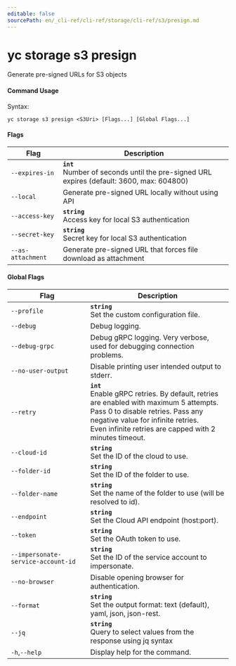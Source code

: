 ```yaml
---
editable: false
sourcePath: en/_cli-ref/cli-ref/storage/cli-ref/s3/presign.md
---
```


# yc storage s3 presign

Generate pre-signed URLs for S3 objects

#### Command Usage

Syntax: 

`yc storage s3 presign <S3Uri> [Flags...] [Global Flags...]`

#### Flags

| Flag | Description |
|----|----|
|`--expires-in`|<b>`int`</b><br/>Number of seconds until the pre-signed URL expires (default: 3600, max: 604800)|
|`--local`|Generate pre-signed URL locally without using API|
|`--access-key`|<b>`string`</b><br/>Access key for local S3 authentication|
|`--secret-key`|<b>`string`</b><br/>Secret key for local S3 authentication|
|`--as-attachment`|Generate pre-signed URL that forces file download as attachment|

#### Global Flags

| Flag | Description |
|----|----|
|`--profile`|<b>`string`</b><br/>Set the custom configuration file.|
|`--debug`|Debug logging.|
|`--debug-grpc`|Debug gRPC logging. Very verbose, used for debugging connection problems.|
|`--no-user-output`|Disable printing user intended output to stderr.|
|`--retry`|<b>`int`</b><br/>Enable gRPC retries. By default, retries are enabled with maximum 5 attempts.<br/>Pass 0 to disable retries. Pass any negative value for infinite retries.<br/>Even infinite retries are capped with 2 minutes timeout.|
|`--cloud-id`|<b>`string`</b><br/>Set the ID of the cloud to use.|
|`--folder-id`|<b>`string`</b><br/>Set the ID of the folder to use.|
|`--folder-name`|<b>`string`</b><br/>Set the name of the folder to use (will be resolved to id).|
|`--endpoint`|<b>`string`</b><br/>Set the Cloud API endpoint (host:port).|
|`--token`|<b>`string`</b><br/>Set the OAuth token to use.|
|`--impersonate-service-account-id`|<b>`string`</b><br/>Set the ID of the service account to impersonate.|
|`--no-browser`|Disable opening browser for authentication.|
|`--format`|<b>`string`</b><br/>Set the output format: text (default), yaml, json, json-rest.|
|`--jq`|<b>`string`</b><br/>Query to select values from the response using jq syntax|
|`-h`,`--help`|Display help for the command.|

